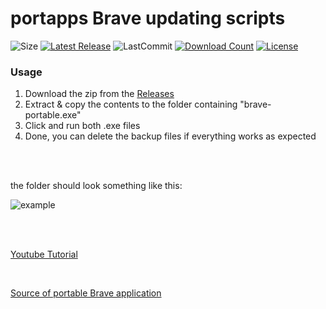 # portapps Brave updating scripts
![Size](https://img.shields.io/github/repo-size/mirbyte/portapps-brave-updater?label=size&color=orange&maxAge=86400)
[![Latest Release](https://img.shields.io/github/release/mirbyte/portapps-brave-updater.svg?color=orange&maxAge=86400)](https://github.com/mirbyte/portapps-brave-updater/releases/latest)
![LastCommit](https://img.shields.io/github/last-commit/mirbyte/portapps-brave-updater?color=orange&label=Repo+Updated)
[![Download Count](https://img.shields.io/github/downloads/mirbyte/portapps-brave-updater/total?color=orange&maxAge=86400)](https://github.com/mirbyte/portapps-brave-updater/releases)
[![License](https://img.shields.io/github/license/mirbyte/portapps-brave-updater?color=orange&maxAge=604800)](https://raw.githubusercontent.com/mirbyte/portapps-brave-updater/master/LICENSE)
### Usage
1. Download the zip from the [Releases](https://github.com/mirbyte/portapps-brave-updater/releases)
2. Extract & copy the contents to the folder containing "brave-portable.exe"
3. Click and run both .exe files
4. Done, you can delete the backup files if everything works as expected

<br>
<br>

the folder should look something like this:


![example](https://github.com/user-attachments/assets/7611e48e-369b-417b-b7ca-4000c4181e3d)

<br>
<br>

[Youtube Tutorial](https://www.youtube.com/watch?v=UAM5LLxb6xg)

<br>

[Source of portable Brave application](portapps.io/app/brave-portable/)
